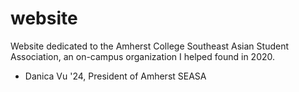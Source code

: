 # website
Website dedicated to the Amherst College Southeast Asian Student Association, an on-campus organization I helped found in 2020.
- Danica Vu '24, President of Amherst SEASA
